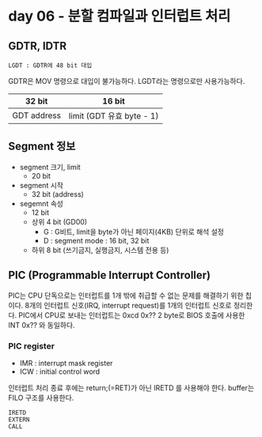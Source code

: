 # day 06 - 분할 컴파일과 인터럽트 처리

## GDTR, IDTR

```
LGDT : GDTR에 48 bit 대입
```

GDTR은 MOV 명령으로 대입이 불가능하다.
LGDT라는 명령으로만 사용가능하다.

|   32 bit    |          16 bit           |
| :---------: | :-----------------------: |
| GDT address | limit (GDT 유효 byte - 1) |

## Segment 정보

- segment 크기, limit
  - 20 bit
- segment 시작
  - 32 bit (address)
- segemnt 속성
  - 12 bit
  - 상위 4 bit (GD00)
    - G : G비트, limit을 byte가 아닌 페이지(4KB) 단위로 해석 설정
    - D : segment mode : 16 bit, 32 bit
  - 하위 8 bit (쓰기금지, 실행금지, 시스템 전용 등)

## PIC (Programmable Interrupt Controller)

PIC는 CPU 단독으로는 인터럽트를 1개 밖에 취급할 수 없는 문제를 해결하기 위한 칩이다.
8개의 인터럽트 신호(IRQ, interrupt request)를 1개의 인터럽트 신호로 정리한다.
PIC에서 CPU로 보내는 인터럽트는 0xcd 0x?? 2 byte로 BIOS 호출에 사용한 INT 0x?? 와 동일하다.

### PIC register

- IMR : interrupt mask register
- ICW : initial control word

인터럽트 처리 종료 후에는 return;(=RET)가 아닌 IRETD 를 사용해야 한다.
buffer는 FILO 구조를 사용한다.

```
IRETD
EXTERN
CALL
```
